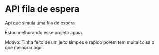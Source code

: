 # API fila de espera 
Api que simula uma fila de espera

Estou melhorando esse projeto agora.

Motivo: Tinha feito de um jeito simples e rapido porem tem muita coisa o que melhorar aqui.
